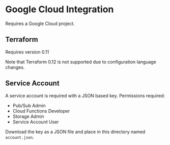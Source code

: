 # Google Cloud Integration

Requires a Google Cloud project.

## Terraform

Requires version 0.11

Note that Terraform 0.12 is not supported due to configuration language changes.

## Service Account

A service account is required with a JSON based key.
Permissions required:

* Pub/Sub Admin
* Cloud Functions Developer
* Storage Admin
* Service Account User

Download the key as a JSON file and place in this directory named `account.json`.